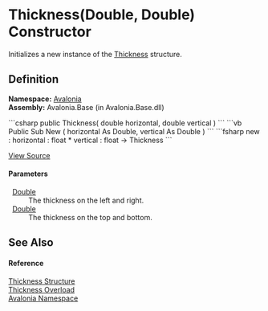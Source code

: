 # Thickness(Double, Double) Constructor


Initializes a new instance of the <a href="T_Avalonia_Thickness">Thickness</a> structure.



## Definition
**Namespace:** <a href="N_Avalonia">Avalonia</a>  
**Assembly:** Avalonia.Base (in Avalonia.Base.dll)

<Tabs groupId="api-code-preview">
<TabItem value="csharp" label="C#">
```csharp
public Thickness(
	double horizontal,
	double vertical
)
```
</TabItem>
<TabItem value="vb" label="VB">
```vb
Public Sub New ( 
	horizontal As Double,
	vertical As Double
)
```
</TabItem>
<TabItem value="fsharp" label="F#">
```fsharp
new : 
        horizontal : float * 
        vertical : float -> Thickness
```
</TabItem>
</Tabs>



<a href="https://github.com/AvaloniaUI/Avalonia/tree/master/src/Avalonia.Base/Thickness.cs#L54" title="View the source code">View Source</a>



#### Parameters
<dl><dt>  <a href="https://learn.microsoft.com/dotnet/api/system.double" target="_blank" rel="noopener noreferrer">Double</a></dt><dd>The thickness on the left and right.</dd><dt>  <a href="https://learn.microsoft.com/dotnet/api/system.double" target="_blank" rel="noopener noreferrer">Double</a></dt><dd>The thickness on the top and bottom.</dd></dl>

## See Also


#### Reference
<a href="T_Avalonia_Thickness">Thickness Structure</a>  
<a href="Overload_Avalonia_Thickness__ctor">Thickness Overload</a>  
<a href="N_Avalonia">Avalonia Namespace</a>  

